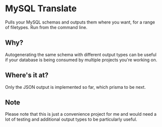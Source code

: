 # MySQL Translate

Pulls your MySQL schemas and outputs them where you want, for a range of filetypes.
Run from the command line.

## Why?

Autogenerating the same schema with different output types can be useful if your
database is being consumed by multiple projects you're working on.

## Where's it at?
Only the JSON output is implemented so far, which prisma to be next.

## Note
Please note that this is just a convenience project for me and would need a lot
of testing and additional output types to be particularly useful.
